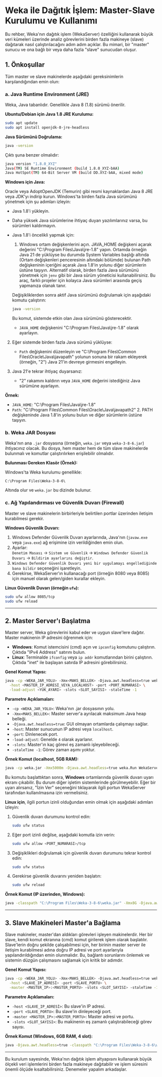 
# Weka ile Dağıtık İşlem: Master-Slave Kurulumu ve Kullanımı

Bu rehber, Weka'nın dağıtık işlem (WekaServer) özelliğini kullanarak büyük veri kümeleri üzerinde analiz görevlerini birden fazla makineye (slave) dağıtarak nasıl çalıştırılacağını adım adım açıklar. Bu mimari, bir "master" sunucu ve ona bağlı bir veya daha fazla "slave" sunucudan oluşur.

## 1. Önkoşullar

Tüm master ve slave makinelerde aşağıdaki gereksinimlerin karşılandığından emin olun:

### a. Java Runtime Environment (JRE)

Weka, Java tabanlıdır. Genellikle Java 8 (1.8) sürümü önerilir.

**Ubuntu/Debian için Java 1.8 JRE Kurulumu:**

```bash
sudo apt update
sudo apt install openjdk-8-jre-headless
```

**Java Sürümünü Doğrulama:**

```bash
java -version
```

Çıktı şuna benzer olmalıdır:

```bash
java version "1.8.0_XYZ"
Java(TM) SE Runtime Environment (build 1.8.0_XYZ-bAA)
Java HotSpot(TM) 64-Bit Server VM (build DD.XYZ-bAA, mixed mode)
```

**Windows için Java:**

Oracle veya AdoptOpenJDK (Temurin) gibi resmi kaynaklardan Java 8 JRE veya JDK'yı indirip kurun. Windows'ta birden fazla Java sürümünü yönetmek için şu adımları izleyin:

- Java 1.8'i yükleyin.
- Daha yüksek Java sürümlerine ihtiyaç duyan yazılımlarınız varsa, bu sürümleri kaldırmayın.
- Java 1.8'i öncelikli yapmak için:
  1. Windows ortam değişkenlerini açın.
  JAVA_HOME değişkeni açarak değerini "C:\Program Files\Java\jre-1.8" yapın. Ortamda örneğin Java 21 de yüklüyse bu durumda System Variables başlığı altında (Ortam değişkenleri penceresinin altındaki bölümde) bulunan Path değişkeninin içeriğini açarak Java 1.8'in yolunu diğer sürümlerin üstüne taşıyın. Alternatif olarak, birden fazla Java sürümünü yönetmek için `jenv` gibi bir Java sürüm yöneticisi kullanabilirsiniz. Bu araç, farklı projeler için kolayca Java sürümleri arasında geçiş yapmanıza olanak tanır.

  Değişikliklerden sonra aktif Java sürümünü doğrulamak için aşağıdaki komutu çalıştırın:
  ```bash
  java -version
  ```
  Bu komut, sistemde etkin olan Java sürümünü gösterecektir.
   - `JAVA_HOME` değişkenini "C:\Program Files\Java\jre-1.8" olarak ayarlayın.

2. Eğer sistemde birden fazla Java sürümü yüklüyse:
   - `Path` değişkenini düzenleyin ve "C:\Program Files\Common Files\Oracle\Java\javapath" yolunun sonuna bir rakam ekleyerek (örneğin, "2") Java 21'in devreye girmesini engelleyin.

3. Java 21'e tekrar ihtiyaç duyarsanız:
   - "2" rakamını kaldırın veya `JAVA_HOME` değerini istediğiniz Java sürümüne ayarlayın.

**Örnek:**
- `JAVA_HOME`: "C:\Program Files\Java\jre-1.8"
- `Path`: "C:\Program Files\Common Files\Oracle\Java\javapath2"
  2. PATH değişkeninde Java 1.8'in yolunu bulun ve diğer sürümlerin üstüne taşıyın.

### b. Weka JAR Dosyası

Weka'nın ana `.jar` dosyasına (örneğin, `weka.jar` veya `weka-3-8-6.jar`) ihtiyacınız olacak. Bu dosya, hem master hem de tüm slave makinelerde bulunmalı ve komutlar çalıştırılırken erişilebilir olmalıdır.

**Bulunması Gereken Klasör (Örnek):**

Windows'ta Weka kurulumu genellikle:

```
C:\Program Files\Weka-3-8-6\
```

Altında olur ve `weka.jar` bu dizinde bulunur.

### c. Ağ Yapılandırması ve Güvenlik Duvarı (Firewall)

Master ve slave makinelerin birbirleriyle belirtilen portlar üzerinden iletişim kurabilmesi gerekir.

**Windows Güvenlik Duvarı:**

1. Windows Defender Güvenlik Duvarı ayarlarında, Java'nın (`javaw.exe` veya `java.exe`) ağ erişimine izin verildiğinden emin olun.  
2. Ayarlar:  
   `Denetim Masası` → `Sistem ve Güvenlik` → `Windows Defender Güvenlik Duvarı` → `Bildirim ayarlarını değiştir`.  
3. `Windows Defender Güvenlik Duvarı yeni bir uygulamayı engellediğinde bana bildir` seçeneğini işaretleyin.  
4. Gerekirse, WekaServer'ın kullanacağı port (örneğin 8080 veya 8085) için manuel olarak gelen/giden kurallar ekleyin.

**Linux Güvenlik Duvarı (örneğin `ufw`):**

```bash
sudo ufw allow 8085/tcp
sudo ufw reload
```

---

## 2. Master Server'ı Başlatma

Master server, Weka görevlerini kabul eder ve uygun slave'lere dağıtır. Master makinenin IP adresini öğrenmek için:

- **Windows**: Komut istemcisini (cmd) açın ve `ipconfig` komutunu çalıştırın. Çıktıda "IPv4 Address" satırını bulun.
- **Linux**: Terminalde `ifconfig` veya `ip addr` komutlarından birini çalıştırın. Çıktıda "inet" ile başlayan satırda IP adresini görebilirsiniz.

**Genel Komut Yapısı:**

```bash
java -cp <WEKA_JAR_YOLU> -Xmx<MAKS_BELLEK> -Djava.awt.headless=true weka.Run WekaServer \
  -host <MASTER_IP_ADRESİ_VEYA_LOCALHOST> -port <PORT_NUMARASI> \
  -load-adjust <YÜK_AYARI> -slots <SLOT_SAYISI> -staleTime -1
```

**Parametre Açıklamaları:**

- `-cp <WEKA_JAR_YOLU>`: Weka'nın .jar dosyasının yolu.
- `-Xmx<MAKS_BELLEK>`: Master server'a ayrılacak maksimum Java heap belleği.
- `-Djava.awt.headless=true`: GUI olmayan ortamlarda çalışmayı sağlar.
- `-host`: Master sunucunun IP adresi veya `localhost`.
- `-port`: Dinlenecek port.
- `-load-adjust`: Genelde `4` olarak ayarlanır.
- `-slots`: Master'ın kaç görevi eş zamanlı işleyebileceği.
- `-staleTime -1`: Görev zaman aşımı yoktur.

**Örnek Komut (localhost, 5GB RAM):**

```bash
java -cp weka.jar -Xmx5000m -Djava.awt.headless=true weka.Run WekaServer -host localhost -port 8085 -load-adjust 4 -slots 1 -staleTime -1
```
Bu komutu başlattıktan sonra, **Windows** ortamlarında güvenlik duvarı uyarı ekranı çıkabilir. Bu durum diğer işletim sistemlerinde görülmeyebilir. Eğer bir uyarı alırsanız, "İzin Ver" seçeneğini tıklayarak ilgili portun WekaServer tarafından kullanılmasına izin vermelisiniz. 

**Linux için**, ilgili portun izinli olduğundan emin olmak için aşağıdaki adımları izleyin:
1. Güvenlik duvarı durumunu kontrol edin:
   ```bash
   sudo ufw status
   ```
2. Eğer port izinli değilse, aşağıdaki komutla izin verin:
   ```bash
   sudo ufw allow <PORT_NUMARASI>/tcp
   ```
3. Değişiklikleri doğrulamak için güvenlik duvarı durumunu tekrar kontrol edin:
   ```bash
   sudo ufw status
   ```
4. Gerekirse güvenlik duvarını yeniden başlatın:
   ```bash
   sudo ufw reload
   ```

**Örnek Komut (IP üzerinden, Windows):**

```bash
java -classpath "C:\Program Files\Weka-3-8-6\weka.jar" -Xmx8G -Djava.awt.headless=true weka.Run WekaServer -host 10.222.18.190 -port 8080 -load-adjust 4 -slots 1 -staleTime -1
```

---

## 3. Slave Makineleri Master'a Bağlama

Slave makineler, master'dan aldıkları görevleri işleyen makinelerdir. Her bir slave, kendi komut ekranına (cmd) komut girilerek işlem olarak başlatılır. Slave'lerin doğru şekilde çalışabilmesi için, her birinin master server ile iletişim kurabilmesi adına doğru IP adresi ve port ayarlarıyla yapılandırıldığından emin olunmalıdır. Bu, bağlantı sorunlarını önlemek ve sistemin düzgün çalışmasını sağlamak için kritik bir adımdır.

**Genel Komut Yapısı:**

```bash
java -cp <WEKA_JAR_YOLU> -Xmx<MAKS_BELLEK> -Djava.awt.headless=true weka.Run WekaServer \
  -host <SLAVE_IP_ADRESİ> -port <SLAVE_PORTU> \
  -master <MASTER_IP>:<MASTER_PORTU> -slots <SLOT_SAYISI> -staleTime -1
```

**Parametre Açıklamaları:**

- `-host <SLAVE_IP_ADRESİ>`: Bu slave'in IP adresi.
- `-port <SLAVE_PORTU>`: Bu slave'in dinleyeceği port.
- `-master <MASTER_IP>:<MASTER_PORTU>`: Master adresi ve portu.
- `-slots <SLOT_SAYISI>`: Bu makinenin eş zamanlı çalıştırabileceği görev sayısı.

**Örnek Komut (Windows, 6GB RAM, 4 slot):**

```bash
java -Djava.awt.headless=true -classpath "C:\Program Files\Weka-3-8-6\weka.jar" -Xmx6G weka.Run WekaServer -host 10.202.17.35 -port 8080 -master 10.202.16.171:8080 -slots 4 -staleTime -1
```

---

Bu kurulum sayesinde, Weka'nın dağıtık işlem altyapısını kullanarak büyük ölçekli veri işlemlerini birden fazla makineye dağıtabilir ve işlem süresini önemli ölçüde kısaltabilirsiniz. Denemeler yapalım arkadaşlar.
